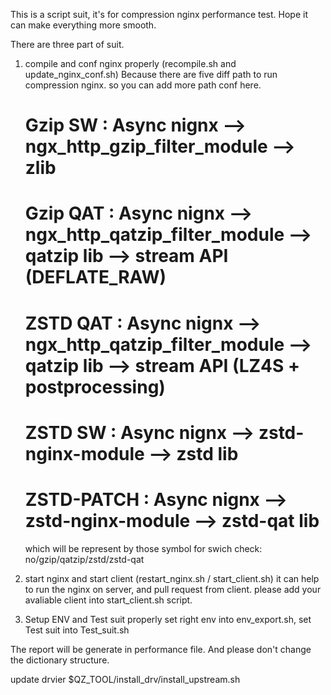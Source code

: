 This is a script suit, it's for compression nginx performance test.
Hope it can make everything more smooth.

There are three part of suit.
1.  compile and conf nginx properly (recompile.sh and update_nginx_conf.sh)
    Because there are five diff path to run compression nginx. so you can add more path conf here.
    # Gzip SW       : Async nignx  -->  ngx_http_gzip_filter_module --> zlib
    # Gzip QAT      : Async nignx  -->  ngx_http_qatzip_filter_module --> qatzip lib --> stream API (DEFLATE_RAW)
    # ZSTD QAT    : Async nignx  -->  ngx_http_qatzip_filter_module --> qatzip lib --> stream API (LZ4S + postprocessing)
    # ZSTD SW      : Async nignx  -->  zstd-nginx-module --> zstd lib
    # ZSTD-PATCH    : Async nignx  -->  zstd-nginx-module --> zstd-qat lib
    which will be represent by those symbol for swich check:
    no/gzip/qatzip/zstd/zstd-qat

2.  start nginx and start client (restart_nginx.sh / start_client.sh)
    it can help to run the nginx on server, and pull request from client.
    please add your avaliable client into start_client.sh script.

3.  Setup ENV and Test suit properly
    set right env into env_export.sh, set Test suit into Test_suit.sh

The report will be generate in performance file.
And please don't change the dictionary structure.

update drvier
$QZ_TOOL/install_drv/install_upstream.sh